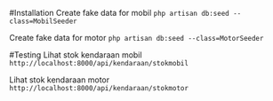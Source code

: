 #Installation
Create fake data for mobil
`php artisan db:seed --class=MobilSeeder`

Create fake data for motor
`php artisan db:seed --class=MotorSeeder`

#Testing
Lihat stok kendaraan mobil
`http://localhost:8000/api/kendaraan/stokmobil`

Lihat stok kendaraan motor
`http://localhost:8000/api/kendaraan/stokmotor`
